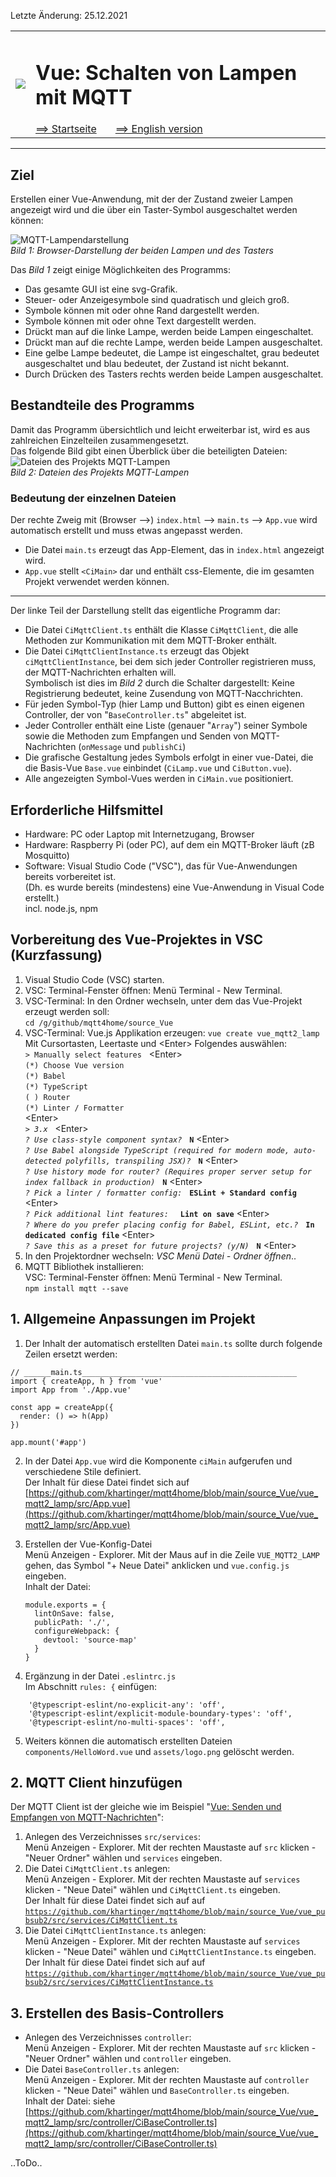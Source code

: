 Letzte &Auml;nderung: 25.12.2021 <a name="up"></a>   
<table><tr><td><img src="./images/mqtt4home_96.png"></img></td><td>
<h1>Vue: Schalten von Lampen mit MQTT</h1>
<a href="../../LIESMICH.md">==> Startseite</a> &nbsp; &nbsp; &nbsp; 
<a href="./README.md">==> English version</a> &nbsp; &nbsp; &nbsp; 
</td></tr></table><hr>
  
## Ziel
Erstellen einer Vue-Anwendung, mit der der Zustand zweier Lampen angezeigt wird und die &uuml;ber ein Taster-Symbol ausgeschaltet werden k&ouml;nnen:   

![MQTT-Lampendarstellung](./images/vue25_ci_mqtt_lamp_button_view_1.png "MQTT-Lampendarstellung")   
_Bild 1: Browser-Darstellung der beiden Lampen und des Tasters_   

Das _Bild 1_ zeigt einige M&ouml;glichkeiten des Programms:   
* Das gesamte GUI ist eine svg-Grafik.
* Steuer- oder Anzeigesymbole sind quadratisch und gleich gro&szlig;.
* Symbole k&ouml;nnen mit oder ohne Rand dargestellt werden.
* Symbole k&ouml;nnen mit oder ohne Text dargestellt werden.
* Dr&uuml;ckt man auf die linke Lampe, werden beide Lampen eingeschaltet.
* Dr&uuml;ckt man auf die rechte Lampe, werden beide Lampen ausgeschaltet.
* Eine gelbe Lampe bedeutet, die Lampe ist eingeschaltet, grau bedeutet ausgeschaltet und blau bedeutet, der Zustand ist nicht bekannt.
* Durch Dr&uuml;cken des Tasters rechts werden beide Lampen ausgeschaltet.

## Bestandteile des Programms
Damit das Programm &uuml;bersichtlich und leicht erweiterbar ist, wird es aus zahlreichen Einzelteilen zusammengesetzt.   
Das folgende Bild gibt einen &Uuml;berblick &uuml;ber die beteiligten Dateien:
![Dateien des Projekts MQTT-Lampen](./images/vue25_ci_mqtt_lamp_button_files_1.png "Dateien des Projekts MQTT-Lampen")   
_Bild 2: Dateien des Projekts MQTT-Lampen_   

### Bedeutung der einzelnen Dateien   
Der rechte Zweig mit (Browser -->) `index.html` --> `main.ts` --> `App.vue` wird automatisch erstellt und muss etwas angepasst werden.   
   * Die Datei `main.ts` erzeugt das App-Element, das in `index.html` angezeigt wird.   
   * `App.vue` stellt `<CiMain>` dar und enth&auml;lt css-Elemente, die im gesamten Projekt verwendet werden k&ouml;nnen.   
---   
Der linke Teil der Darstellung stellt das eigentliche Programm dar:   
* Die Datei `CiMqttClient.ts` enth&auml;lt die Klasse `CiMqttClient`, die alle Methoden zur Kommunikation mit dem MQTT-Broker enth&auml;lt.   
* Die Datei `CiMqttClientInstance.ts` erzeugt das Objekt `ciMqttClientInstance`, bei dem sich jeder Controller registrieren muss, der MQTT-Nachrichten erhalten will.   
Symbolisch ist dies im _Bild 2_ durch die Schalter dargestellt: Keine Registrierung bedeutet, keine Zusendung von MQTT-Nacchrichten.   
* F&uuml;r jeden Symbol-Typ (hier Lamp und Button) gibt es einen eigenen Controller, der von "`BaseController.ts`" abgeleitet ist.   
* Jeder Controller enth&auml;lt eine Liste (genauer "`Array`") seiner Symbole sowie die Methoden zum Empfangen und Senden von MQTT-Nachrichten (`onMessage` und `publishCi`)
* Die grafische Gestaltung jedes Symbols erfolgt in einer vue-Datei, die die Basis-Vue `Base.vue` einbindet (`CiLamp.vue` und `CiButton.vue`).   
* Alle angezeigten Symbol-Vues werden in `CiMain.vue` positioniert.   

## Erforderliche Hilfsmittel
* Hardware: PC oder Laptop mit Internetzugang, Browser
* Hardware: Raspberry Pi (oder PC), auf dem ein MQTT-Broker l&auml;uft (zB Mosquitto)
* Software: Visual Studio Code ("VSC"), das f&uuml;r Vue-Anwendungen bereits vorbereitet ist.   
   (Dh. es wurde bereits (mindestens) eine Vue-Anwendung in Visual Code erstellt.)   
   incl. node.js, npm

## Vorbereitung des Vue-Projektes in VSC (Kurzfassung)   
1. Visual Studio Code (VSC) starten.   
2. VSC: Terminal-Fenster &ouml;ffnen: Men&uuml; Terminal - New Terminal.   
3. VSC-Terminal: In den Ordner wechseln, unter dem das Vue-Projekt erzeugt werden soll:   
   `cd /g/github/mqtt4home/source_Vue`   
4. VSC-Terminal: Vue.js Applikation erzeugen: `vue create vue_mqtt2_lamp`  
   Mit Cursortasten, Leertaste und &lt;Enter&gt; Folgendes ausw&auml;hlen:   
   `> Manually select features` &nbsp; &lt;Enter&gt;   
   `(*) Choose Vue version`   
   `(*) Babel`   
   `(*) TypeScript`   
   `( ) Router`   
   `(*) Linter / Formatter`   
   &lt;Enter&gt;   
   _`> 3.x`_ &nbsp; &lt;Enter&gt;      
   _`? Use class-style component syntax?`_ &nbsp; __`N`__ &lt;Enter&gt;   
   _`? Use Babel alongside TypeScript (required for modern mode, auto-detected polyfills, transpiling JSX)?`_ &nbsp; __`N`__ &lt;Enter&gt;   
   _`? Use history mode for router? (Requires proper server setup for index fallback in production)`_ &nbsp; __`N`__ &lt;Enter&gt;   
   _`? Pick a linter / formatter config:`_ &nbsp; __`ESLint + Standard config`__ &lt;Enter&gt;   
   _`? Pick additional lint features: `_ &nbsp; __`Lint on save`__ &lt;Enter&gt;   
   _`? Where do you prefer placing config for Babel, ESLint, etc.?`_  &nbsp; __`In dedicated config file`__ &lt;Enter&gt;   
   _`? Save this as a preset for future projects? (y/N)`_ &nbsp; __`N`__ &lt;Enter&gt;   
5. In den Projektordner wechseln: _VSC Men&uuml; Datei - Ordner &ouml;ffnen_..
6. MQTT Bibliothek installieren:   
   VSC: Terminal-Fenster &ouml;ffnen: Men&uuml; Terminal - New Terminal.   
   `npm install mqtt --save`   

## 1. Allgemeine Anpassungen im Projekt
1. Der Inhalt der automatisch erstellten Datei `main.ts` sollte durch folgende Zeilen ersetzt werden:   
```   
// ______main.ts________________________________________________
import { createApp, h } from 'vue'
import App from './App.vue'

const app = createApp({
  render: () => h(App)
})

app.mount('#app')

```   

2. In der Datei `App.vue` wird die Komponente `ciMain` aufgerufen und verschiedene Stile definiert.   
Der Inhalt f&uuml;r diese Datei findet sich auf [https://github.com/khartinger/mqtt4home/blob/main/source_Vue/vue_mqtt2_lamp/src/App.vue](https://github.com/khartinger/mqtt4home/blob/main/source_Vue/vue_mqtt2_lamp/src/App.vue)   

3. Erstellen der Vue-Konfig-Datei   
   Men&uuml; Anzeigen - Explorer. Mit der Maus auf in die Zeile `VUE_MQTT2_LAMP` gehen, das Symbol "+ Neue Datei" anklicken und  `vue.config.js` eingeben.   
   Inhalt der Datei:   
   ```   
   module.exports = {
     lintOnSave: false,
     publicPath: './',
     configureWebpack: {
       devtool: 'source-map'
     }
   }

   ```   
4. Erg&auml;nzung in der Datei `.eslintrc.js`   
Im Abschnitt `rules: {` einf&uuml;gen:
```   
    '@typescript-eslint/no-explicit-any': 'off',
    '@typescript-eslint/explicit-module-boundary-types': 'off',
    '@typescript-eslint/no-multi-spaces': 'off',
```   

5. Weiters k&ouml;nnen  die automatisch erstellten Dateien `components/HelloWord.vue` und `assets/logo.png` gel&ouml;scht werden.
## 2. MQTT Client hinzuf&uuml;gen
Der MQTT Client ist der gleiche wie im Beispiel
"[Vue: Senden und Empfangen von MQTT-Nachrichten](m4h505_Vue_Mqtt1.md)":   
1. Anlegen des Verzeichnisses `src/services`:   
   Men&uuml; Anzeigen - Explorer. Mit der rechten Maustaste auf `src` klicken - "Neuer Ordner" w&auml;hlen und `services` eingeben.   
2. Die Datei `CiMqttClient.ts` anlegen:   
   Men&uuml; Anzeigen - Explorer. Mit der rechten Maustaste auf `services` klicken - "Neue Datei" w&auml;hlen und `CiMqttClient.ts` eingeben.   
   Der Inhalt f&uuml;r diese Datei findet sich auf auf [`https://github.com/khartinger/mqtt4home/blob/main/source_Vue/vue_pubsub2/src/services/CiMqttClient.ts`](https://github.com/khartinger/mqtt4home/blob/main/source_Vue/vue_pubsub2/src/services/CiMqttClient.ts)   
3. Die Datei `CiMqttClientInstance.ts` anlegen:   
   Men&uuml; Anzeigen - Explorer. Mit der rechten Maustaste auf `services` klicken - "Neue Datei" w&auml;hlen und `CiMqttClientInstance.ts` eingeben.   
   Der Inhalt f&uuml;r diese Datei findet sich auf auf [`https://github.com/khartinger/mqtt4home/blob/main/source_Vue/vue_pubsub2/src/services/CiMqttClientInstance.ts`](https://github.com/khartinger/mqtt4home/blob/main/source_Vue/vue_pubsub2/src/services/CiMqttClientInstance.ts)   

## 3. Erstellen des Basis-Controllers
* Anlegen des Verzeichnisses `controller`:   
   Men&uuml; Anzeigen - Explorer. Mit der rechten Maustaste auf `src` klicken - "Neuer Ordner" w&auml;hlen und `controller` eingeben.   
* Die Datei `BaseController.ts` anlegen:   
   Men&uuml; Anzeigen - Explorer. Mit der rechten Maustaste auf `controller` klicken - "Neue Datei" w&auml;hlen und `BaseController.ts` eingeben.   
   Inhalt der Datei: siehe [https://github.com/khartinger/mqtt4home/blob/main/source_Vue/vue_mqtt2_lamp/src/controller/CiBaseController.ts](https://github.com/khartinger/mqtt4home/blob/main/source_Vue/vue_mqtt2_lamp/src/controller/CiBaseController.ts)

..ToDo..
